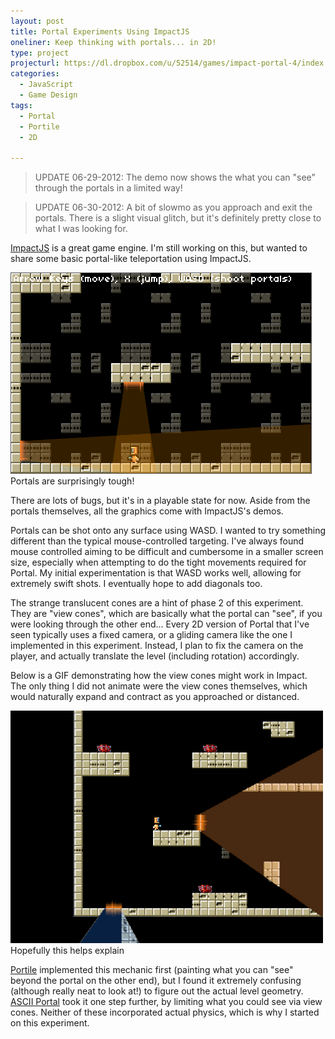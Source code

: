 ```yaml
---
layout: post
title: Portal Experiments Using ImpactJS
oneliner: Keep thinking with portals... in 2D!
type: project
projecturl: https://dl.dropbox.com/u/52514/games/impact-portal-4/index.html
categories:
  - JavaScript
  - Game Design
tags:
  - Portal
  - Portile
  - 2D

---
```


> UPDATE 06-29-2012: The demo now shows the what you can "see" through the portals in a limited way!

> UPDATE 06-30-2012: A bit of slowmo as you approach and exit the portals. There is a slight visual glitch, but it's definitely pretty close to what I was looking for.

[ImpactJS][] is a great game engine. I'm still working on this, but wanted to share some basic portal-like teleportation using ImpactJS. 

<div data-role="figure">
	<img src="/images/impact-portal.png" alt="Portals are surprisingly tough!" />
	<span data-role="figcaption">Portals are surprisingly tough!</span>
</div>

There are lots of bugs, but it's in a playable state for now. Aside from the portals themselves, all the graphics come with ImpactJS's demos.

Portals can be shot onto any surface using WASD. I wanted to try something different than the typical mouse-controlled targeting. I've always found mouse controlled aiming to be difficult and cumbersome in a smaller screen size, especially when attempting to do the tight movements required for Portal. My initial experimentation is that WASD works well, allowing for extremely swift shots. I eventually hope to add diagonals too.

The strange translucent cones are a hint of phase 2 of this experiment. They are "view cones", which are basically what the portal can "see", if you were looking through the other end... Every 2D version of Portal that I've seen typically uses a fixed camera, or a gliding camera like the one I implemented in this experiment. Instead, I plan to fix the camera on the player, and actually translate the level (including rotation) accordingly. 

Below is a GIF demonstrating how the view cones might work in Impact. The only thing I did not animate were the view cones themselves, which would naturally expand and contract as you approached or distanced.

<div data-role="figure">
	<img src="/images/traversal_mockup.gif" alt="Hopefully this helps explain" />
	<span data-role="figcaption">Hopefully this helps explain</span>
</div>

[Portile][] implemented this mechanic first (painting what you can "see" beyond the portal on the other end), but I found it extremely confusing (although really neat to look at!) to figure out the actual level geometry. [ASCII Portal][] took it one step further, by limiting what you could see via view cones. Neither of these incorporated actual physics, which is why I started on this experiment.


[ImpactJS]: http://impactjs.com/
[Portile]: http://www.increpare.com/2008/11/portile/
[ASCII Portal]: http://cymonsgames.com/asciiportal/
